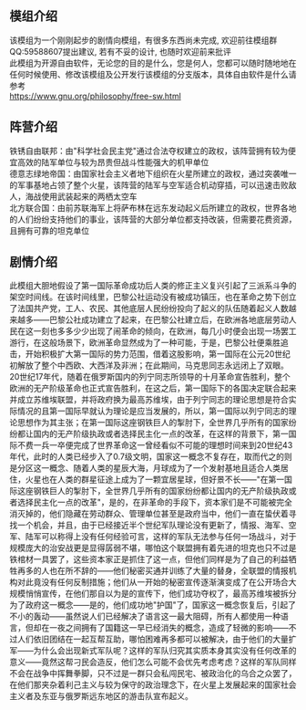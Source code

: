 ## 模组介绍
该模组为一个刚刚起步的剧情向模组，有很多东西尚未完成, 欢迎前往模组群QQ:59588607提出建议, 若有不妥的设计, 也随时欢迎前来批评<br>
此模组为开源自由软件，无论您的目的是什么，您是何人，您都可以随时随地地在任何时候使用、修改该模组及公开发行该模组的分支版本，具体自由软件是什么请参考<br>https://www.gnu.org/philosophy/free-sw.html<br>
## 阵营介绍
铁锈自由联邦：由"科学社会民主党"通过合法夺权建立的政权，该阵营拥有较为便宜高效的陆军单位与较为昂贵但战斗性能强大的机甲单位<br>
德意志绿地帝国：由国家社会主义者地下组织在火星所建立的政权，通过突袭唯一的军事基地占领了整个火星，该阵营的陆军与空军适合机动穿插，可以迅速击败敌人，海战使用武装起来的两栖太空车<br>
北方联合国：由前苏联海军上将萨布林在远东发动起义后所建立的政权，世界各地的人们纷纷支持他们的事业，该阵营的大部分单位都支持改装，但需要花费资源，且拥有可靠的坦克单位<br>
## 剧情介绍
此模组大胆地假设了第一国际革命成功后人类的修正主义复兴引起了三派系斗争的架空时间线。在该时间线里，巴黎公社运动没有被成功镇压，也在革命之势下创立了法国共产党，工人、农民、其他底层人民纷纷投向了起义的队伍随着起义人数越来越多——巴黎公社成功建立了起来，在巴黎公社建立后，在欧洲各地底层劳动人民在这一刻也多多少少出现了闹革命的倾向，在欧洲，每几小时便会出现一场罢工游行，在这般场景下，欧洲革命显然成为了一种可能，于是，巴黎公社便乘胜追击，开始积极扩大第一国际的势力范围，借着这股影响，第一国际在公元20世纪初解放了整个中西欧、大西洋及非洲；在此期间，马克思同志永远闭上了双眼。20世纪17年代，随着在俄罗斯国内的列宁同志所领导的十月革命宣告胜利，整个欧洲的无产阶级革命也正式宣告胜利，在这之后，第一国际下的各国决定联合起来并成立苏维埃联盟，并将政府换为最高苏维埃，由于列宁同志的理论思想是符合实际情况的且第一国际早就认为理论是应当发展的，所以，第一国际以列宁同志的理论思想作为其主张；在第一国际这座钢铁巨人的掣肘下，全世界几乎所有的国家纷纷都让国内的无产阶级执政或者选择民主化一点的改革，在这样的背景下，第一国际不费一兵一卒便完成了世界革命这一曾经看似不可能的理想时间来到20世纪43年代，此时的人类已经步入了0.7级文明，国家这一概念不复存在，取而代之的则是分区这一概念、随着人类的星辰大海，月球成为了一个发射基地且适合人类居住，火星也在人类的群星征途上成为了一颗宜居星球，但好景不长——"在第一国际这座钢铁巨人的掣肘下，全世界几乎所有的国家纷纷都让国内的无产阶级执政或者选择民主化一点的改革"，是的，在非革命的手段下，资本家们是不可能被完全消灭掉的，他们隐藏在劳动群众、管理单位甚至是政府当中，他们一直在蛰伏着寻找一个机会，并且，由于已经接近半个世纪军队理论没有更新了，情报、海军、空军、陆军可以称得上没有任何经验可言，这样的军队无法参与任何一场战斗，对于规模庞大的治安战更是显得孱弱不堪，哪怕这个联盟拥有着先进的坦克也只不过是铁棺材一具罢了，这些资本家正是抓住了这一点，但他们同样是为了自己的利益牺牲再多的人也在所不辞的——他们秘密买通并训练了大量的替身，全联盟的情报机构对此竟没有任何反制措施；他们从一开始的秘密宣传逐渐演变成了在公开场合大规模悄悄宣传，在他们那自以为是的宣传下，他们成功夺权了，最高苏维埃被拆分为了政府这一概念——是的，他们成功地"护国"了，国家这一概念恢复后，引起了不小的轰动——虽然说人们已经解决了语言这一最大阻碍，所有人都使用一种语言，但却在一夜之间拥有了国籍这一早已经消失的概念，造成了轻微的影响——不过人们依旧团结在一起互帮互助，哪怕困难再多都可以被解决，由于他们的大量扩军——为什么会出现新式军队呢？这样的军队归究其实质本身其实没有任何改革的意义——竟然这帮刁民会造反，他们怎么可能不会优先考虑考虑？这样的军队同样不会在战争中挥舞拳脚，只不过是一群只会私闯民宅、被政治化的乌合之众罢了，在他们那夹杂着利己主义与较为保守的政治理念下，在火星上发展起来的国家社会主义者及东亚与俄罗斯远东地区的游击队宣布起义。
